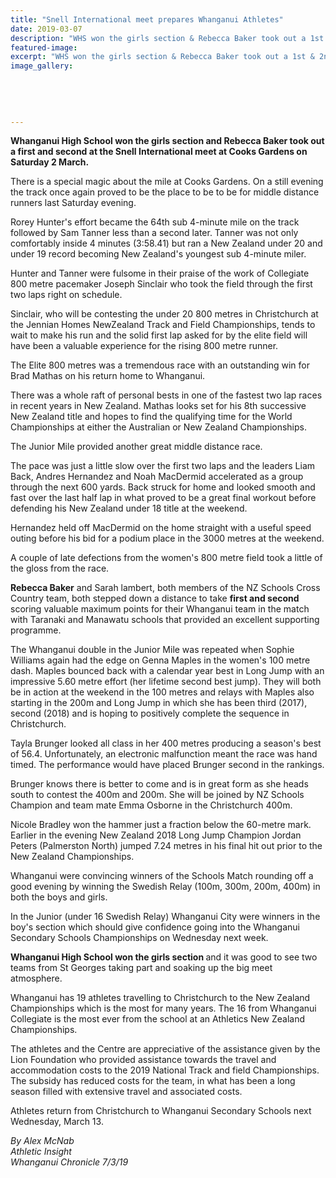 ```yaml
---
title: "Snell International meet prepares Whanganui Athletes"
date: 2019-03-07
description: "WHS won the girls section & Rebecca Baker took out a 1st & 2nd at the Snell International meet at Cooks Gardens..."
featured-image: 
excerpt: "WHS won the girls section & Rebecca Baker took out a 1st & 2nd at the Snell International meet at Cooks Gardens."
image_gallery:
    
    
    
    
    
---
```


<p class="element element-paragraph"><strong>Whanganui High School won the girls section and Rebecca Baker took out a first and second at the Snell International meet at Cooks Gardens on Saturday 2 March.</strong></p>
<p class="element element-paragraph">There is a special magic about the mile at Cooks Gardens. On a still evening the track once again proved to be the place to be to be for middle distance runners last Saturday evening.</p>
<p class="element element-paragraph">Rorey Hunter's effort became the 64th sub 4-minute mile on the track followed by Sam Tanner less than a second later. Tanner was not only comfortably inside 4 minutes (3:58.41) but ran a New Zealand under 20 and under 19 record becoming New Zealand's youngest sub 4-minute miler.</p>
<p class="element element-paragraph">Hunter and Tanner were fulsome in their praise of the work of Collegiate 800 metre pacemaker Joseph Sinclair who took the field through the first two laps right on schedule.</p>
<p class="element element-paragraph">Sinclair, who will be contesting the under 20 800 metres in Christchurch at the Jennian Homes NewZealand Track and Field Championships, tends to wait to make his run and the solid first lap asked for by the elite field will have been a valuable experience for the rising 800 metre runner.</p>
<p class="element element-paragraph">The Elite 800 metres was a tremendous race with an outstanding win for Brad Mathas on his return home to Whanganui.</p>
<p class="element element-paragraph">There was a whole raft of personal bests in one of the fastest two lap races in recent years in New Zealand. Mathas looks set for his 8th successive New Zealand title and hopes to find the qualifying time for the World Championships at either the Australian or New Zealand Championships.</p>
<p class="element element-paragraph">The Junior Mile provided another great middle distance race.</p>
<p class="element element-paragraph">The pace was just a little slow over the first two laps and the leaders Liam Back, Andres Hernandez and Noah MacDermid accelerated as a group through the next 600 yards. Back struck for home and looked smooth and fast over the last half lap in what proved to be a great final workout before defending his New Zealand under 18 title at the weekend.</p>
<p class="element element-paragraph">Hernandez held off MacDermid on the home straight with a useful speed outing before his bid for a podium place in the 3000 metres at the weekend.</p>
<p class="element element-paragraph">A couple of late defections from the women's 800 metre field took a little of the gloss from the race.</p>
<p class="element element-paragraph"><strong>Rebecca Baker</strong> and Sarah lambert, both members of the NZ Schools Cross Country team, both stepped down a distance to take <strong>first and second</strong> scoring valuable maximum points for their Whanganui team in the match with Taranaki and Manawatu schools that provided an excellent supporting programme.</p>
<p class="element element-paragraph">The Whanganui double in the Junior Mile was repeated when Sophie Williams again had the edge on Genna Maples in the women's 100 metre dash. Maples bounced back with a calendar year best in Long Jump with an impressive 5.60 metre effort (her lifetime second best jump). They will both be in action at the weekend in the 100 metres and relays with Maples also starting in the 200m and Long Jump in which she has been third (2017), second (2018) and is hoping to positively complete the sequence in Christchurch.</p>
<p class="element element-paragraph">Tayla Brunger looked all class in her 400 metres producing a season's best of 56.4. Unfortunately, an electronic malfunction meant the race was hand timed. The performance would have placed Brunger second in the rankings.</p>
<p class="element element-paragraph">Brunger knows there is better to come and is in great form as she heads south to contest the 400m and 200m. She will be joined by NZ Schools Champion and team mate Emma Osborne in the Christchurch 400m.</p>
<p class="element element-paragraph">Nicole Bradley won the hammer just a fraction below the 60-metre mark. Earlier in the evening New Zealand 2018 Long Jump Champion Jordan Peters (Palmerston North) jumped 7.24 metres in his final hit out prior to the New Zealand Championships.</p>
<p class="element element-paragraph">Whanganui were convincing winners of the Schools Match rounding off a good evening by winning the Swedish Relay (100m, 300m, 200m, 400m) in both the boys and girls.</p>
<p class="element element-paragraph">In the Junior (under 16 Swedish Relay) Whanganui City were winners in the boy's section which should give confidence going into the Whanganui Secondary Schools Championships on Wednesday next week.</p>
<p class="element element-paragraph"><strong>Whanganui High School won the girls section </strong>and it was good to see two teams from St Georges taking part and soaking up the big meet atmosphere.</p>
<p class="element element-paragraph">Whanganui has 19 athletes travelling to Christchurch to the New Zealand Championships which is the most for many years. The 16 from Whanganui Collegiate is the most ever from the school at an Athletics New Zealand Championships.</p>
<p class="element element-paragraph">The athletes and the Centre are appreciative of the assistance given by the Lion Foundation who provided assistance towards the travel and accommodation costs to the 2019 National Track and field Championships. The subsidy has reduced costs for the team, in what has been a long season filled with extensive travel and associated costs.</p>
<p class="element element-paragraph">Athletes return from Christchurch to Whanganui Secondary Schools next Wednesday, March 13.</p>
<p class="element element-paragraph"><em>By Alex McNab</em><br /><em>Athletic Insight</em><br /><em>Whanganui Chronicle 7/3/19</em></p>


